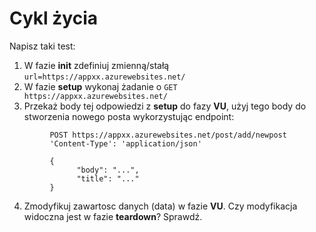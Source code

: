# Cykl życia

Napisz taki test:

1. W fazie **init** zdefiniuj zmienną/stałą `url=https://appxx.azurewebsites.net/`
2. W fazie **setup** wykonaj żadanie o `GET https://appxx.azurewebsites.net/`
3. Przekaż body tej odpowiedzi z **setup** do fazy **VU**, użyj tego body do stworzenia nowego posta wykorzystując endpoint:
```
         POST https://appxx.azurewebsites.net/post/add/newpost
         'Content-Type': 'application/json'
         
         {
               "body": "...",
               "title": "..."
         }
 ```
    
4. Zmodyfikuj zawartosc danych (data) w fazie **VU**. Czy modyfikacja widoczna jest w fazie **teardown**? Sprawdź.  